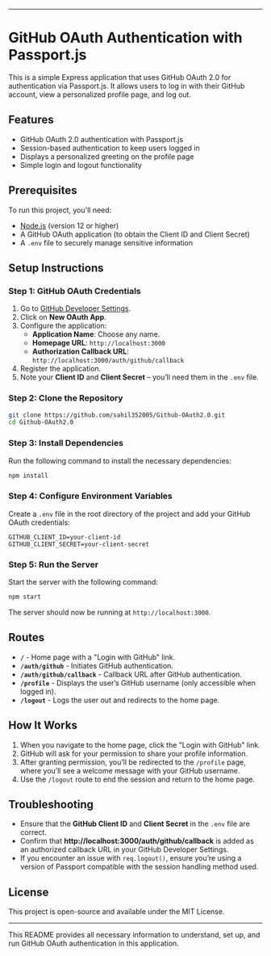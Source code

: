 
---

# GitHub OAuth Authentication with Passport.js

This is a simple Express application that uses GitHub OAuth 2.0 for authentication via Passport.js. It allows users to log in with their GitHub account, view a personalized profile page, and log out.

## Features

- GitHub OAuth 2.0 authentication with Passport.js
- Session-based authentication to keep users logged in
- Displays a personalized greeting on the profile page
- Simple login and logout functionality

## Prerequisites

To run this project, you'll need:

- [Node.js](https://nodejs.org/) (version 12 or higher)
- A GitHub OAuth application (to obtain the Client ID and Client Secret)
- A `.env` file to securely manage sensitive information

## Setup Instructions

### Step 1: GitHub OAuth Credentials

1. Go to [GitHub Developer Settings](https://github.com/settings/developers).
2. Click on **New OAuth App**.
3. Configure the application:
   - **Application Name**: Choose any name.
   - **Homepage URL**: `http://localhost:3000`
   - **Authorization Callback URL**: `http://localhost:3000/auth/github/callback`
4. Register the application.
5. Note your **Client ID** and **Client Secret** – you’ll need them in the `.env` file.

### Step 2: Clone the Repository

```bash
git clone https://github.com/sahil352005/Github-OAuth2.0.git
cd Github-OAuth2.0
```

### Step 3: Install Dependencies

Run the following command to install the necessary dependencies:

```bash
npm install
```

### Step 4: Configure Environment Variables

Create a `.env` file in the root directory of the project and add your GitHub OAuth credentials:

```plaintext
GITHUB_CLIENT_ID=your-client-id
GITHUB_CLIENT_SECRET=your-client-secret
```

### Step 5: Run the Server

Start the server with the following command:

```bash
npm start
```

The server should now be running at `http://localhost:3000`.

## Routes

- **`/`** - Home page with a "Login with GitHub" link.
- **`/auth/github`** - Initiates GitHub authentication.
- **`/auth/github/callback`** - Callback URL after GitHub authentication.
- **`/profile`** - Displays the user’s GitHub username (only accessible when logged in).
- **`/logout`** - Logs the user out and redirects to the home page.

## How It Works

1. When you navigate to the home page, click the "Login with GitHub" link.
2. GitHub will ask for your permission to share your profile information.
3. After granting permission, you’ll be redirected to the `/profile` page, where you’ll see a welcome message with your GitHub username.
4. Use the `/logout` route to end the session and return to the home page.

## Troubleshooting

- Ensure that the **GitHub Client ID** and **Client Secret** in the `.env` file are correct.
- Confirm that **http://localhost:3000/auth/github/callback** is added as an authorized callback URL in your GitHub Developer Settings.
- If you encounter an issue with `req.logout()`, ensure you’re using a version of Passport compatible with the session handling method used.

## License

This project is open-source and available under the MIT License.

--- 

This README provides all necessary information to understand, set up, and run GitHub OAuth authentication in this application.
